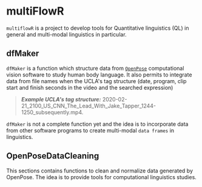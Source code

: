 # multiFlowR

`multiflowR` is a project to develop tools for Quantitative linguistics (QL) in general and multi-modal linguistics in particular.

## dfMaker

`dfMaker` is a function which structure data from [`OpenPose`](https://github.com/CMU-Perceptual-Computing-Lab/openpose) computational vision software to study human body language. It also permits to integrate data from file names when the UCLA's tag structure (date, program, clip start and finish seconds in the video and the searched expression)

> ***Example UCLA's tag structure:*** 2020-02-21_2100_US_CNN_The_Lead_With_Jake_Tapper_1244-1250_subsequently.mp4.

`dfMaker` is not a complete function yet and the idea is to incorporate data from other software programs to create multi-modal `data frames` in linguistics.

## OpenPoseDataCleaning

This sections contains functions to clean and normalize data generated by OpenPose. The idea is to provide tools for computational linguistics studies.
